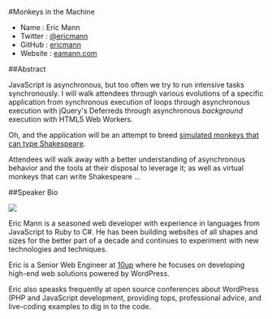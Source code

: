 #Monkeys in the Machine

* Name      : Eric Mann
* Twitter   : [@ericmann](https://twitter.com/ericmann)
* GitHub    : [ericmann](https://github.com/ericmann)
* Website   : [eamann.com](http://eamann.com)

##Abstract

JavaScript is asynchronous, but too often we try to run intensive tasks synchronously.  I will walk attendees through various evolutions of a specific application from synchronous execution of loops through asynchronous execution with jQuery's Deferreds through asynchronous _background_ execution with HTML5 Web Workers.

Oh, and the application will be an attempt to breed [simulated monkeys that can type Shakespeare](http://en.wikipedia.org/wiki/Infinite_monkey_theorem).

Attendees will walk away with a better understanding of asynchronous behavior and the tools at their disposal to leverage it; as well as virtual monkeys that can write Shakespeare ...


##Speaker Bio

![](https://raw.github.com/cascadiajs/2013.cascadiajs.com/master/images/ericmann.png)

Eric Mann is a seasoned web developer with experience in languages from JavaScript to Ruby to C#.  He has been building websites of all shapes and sizes for the better part of a decade and continues to experiment with new technologies and techniques.

Eric is a Senior Web Engineer at [10up](http://10up.com) where he focuses on developing high-end web solutions powered by WordPress.

Eric also speasks frequently at open source conferences about WordPress (PHP and JavaScript development, providing tops, professional advice, and live-coding examples to dig in to the code.